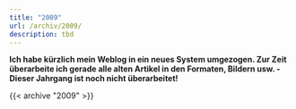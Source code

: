 ```yaml
---
title: "2009"
url: /archiv/2009/
description: tbd
---
```


**Ich habe kürzlich mein Weblog in ein neues System umgezogen. Zur Zeit überarbeite ich gerade alle alten Artikel in den Formaten, Bildern usw. - Dieser Jahrgang ist noch nicht überarbeitet!**

{{< archive "2009" >}}

